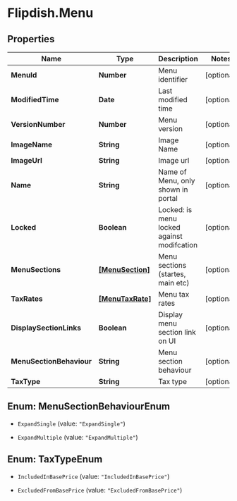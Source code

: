 # Flipdish.Menu

## Properties
Name | Type | Description | Notes
------------ | ------------- | ------------- | -------------
**MenuId** | **Number** | Menu identifier | [optional] 
**ModifiedTime** | **Date** | Last modified time | [optional] 
**VersionNumber** | **Number** | Menu version | [optional] 
**ImageName** | **String** | Image Name | [optional] 
**ImageUrl** | **String** | Image url | [optional] 
**Name** | **String** | Name of Menu, only shown in portal | [optional] 
**Locked** | **Boolean** | Locked: is menu locked against modifcation | [optional] 
**MenuSections** | [**[MenuSection]**](MenuSection.md) | Menu sections (startes, main etc) | [optional] 
**TaxRates** | [**[MenuTaxRate]**](MenuTaxRate.md) | Menu tax rates | [optional] 
**DisplaySectionLinks** | **Boolean** | Display menu section link on UI | [optional] 
**MenuSectionBehaviour** | **String** | Menu section behaviour | [optional] 
**TaxType** | **String** | Tax type | [optional] 


<a name="MenuSectionBehaviourEnum"></a>
## Enum: MenuSectionBehaviourEnum


* `ExpandSingle` (value: `"ExpandSingle"`)

* `ExpandMultiple` (value: `"ExpandMultiple"`)




<a name="TaxTypeEnum"></a>
## Enum: TaxTypeEnum


* `IncludedInBasePrice` (value: `"IncludedInBasePrice"`)

* `ExcludedFromBasePrice` (value: `"ExcludedFromBasePrice"`)




